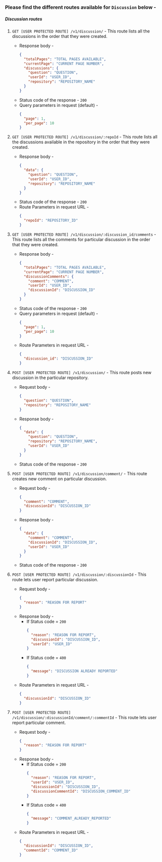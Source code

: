 ### Please find the different routes available for `Discussion` below -

##### **Discussion routes**

1.  `GET [USER PROTECTED ROUTE] /v1/discussion/` - This route lists all the discussions in the order that they were created.

    - Response body -
      ```json
      {
        "totalPages": "TOTAL PAGES AVAILABLE",
        "currentPage": "CURRENT PAGE NUMBER",
        "discussions": {
          "question": "QUESTION",
          "userId": "USER_ID",
          "repository": "REPOSITORY_NAME"
        }
      }
      ```
    - Status code of the response - `200`
    - Query parameters in request (default) -
      ```json
      {
        "page": 1,
        "per_page": 10
      }
      ```

2.  `GET [USER PROTECTED ROUTE] /v1/discussion/:repoId` - This route lists all the discussions available in the repository in the order that they were created.

    - Response body -
      ```json
      {
        "data": {
          "question": "QUESTION",
          "userId": "USER_ID",
          "repository": "REPOSITORY_NAME"
        }
      }
      ```
    - Status code of the response - `200`
    - Route Parameters in request URL -
      ```json
      {
        "repoId": "REPOSITORY_ID"
      }
      ```

3.  `GET [USER PROTECTED ROUTE] /v1/discussion/:discussion_id/comments` - This route lists all the comments for particular discussion in the order that they were created.

    - Response body -
      ```json
      {
        "totalPages": "TOTAL PAGES AVAILABLE",
        "currentPage": "CURRENT PAGE NUMBER",
        "discussionComments": {
          "comment": "COMMENT",
          "userId": "USER_ID",
          "discussionId": "DISCUSSION_ID"
        }
      }
      ```
    - Status code of the response - `200`
    - Query parameters in request (default) -
      ```json
      {
        "page": 1,
        "per_page": 10
      }
      ```
    - Route Parameters in request URL -
      ```json
      {
        "discussion_id": "DISCUSSION_ID"
      }
      ```

4.  `POST [USER PROTECTED ROUTE] /v1/discussion/` - This route posts new discussion in the particular repository.

    - Request body -
      ```json
      {
        "question": "QUESTION",
        "repository": "REPOSITORY_NAME"
      }
      ```
    - Response body -
      ```json
      {
        "data": {
          "question": "QUESTION",
          "repository": "REPOSITORY_NAME",
          "userId": "USER_ID"
        }
      }
      ```
    - Status code of the response - `200`

5.  `POST [USER PROTECTED ROUTE] /v1/discussion/comment/` - This route creates new comment on particular discussion.

    - Request body -
      ```json
      {
        "comment": "COMMENT",
        "discussionId": "DISCUSSION_ID"
      }
      ```
    - Response body -
      ```json
      {
        "data": {
          "comment": "COMMENT",
          "discussionId": "DISCUSSION_ID",
          "userId": "USER_ID"
        }
      }
      ```
    - Status code of the response - `200`

6.  `POST [USER PROTECTED ROUTE] /v1/discussion/:discussionId` - This route lets user report particular discussion.

    - Request body -
      ```json
      {
        "reason": "REASON FOR REPORT"
      }
      ```
    - Response body -
      - If Status code = `200`
        ```json
        {
          "reason": "REASON FOR REPORT",
          "discussionId": "DISCUSSION_ID",
          "userId": "USER_ID"
        }
        ```
      - If Status code = `400`
        ```json
        {
          "message": "DISCUSSION ALREADY REPORTED"
        }
        ```
    - Route Parameters in request URL -
      ```json
      {
        "discussionId": "DISCUSSION_ID"
      }
      ```
7.  `POST [USER PROTECTED ROUTE] /v1/discussion/:discussionId/comment/:commentId` - This route lets user report particular comment.

    - Request body -
      ```json
      {
        "reason": "REASON FOR REPORT"
      }
      ```
    - Response body -
      - If Status code = `200`
        ```json
        {
          "reason": "REASON FOR REPORT",
          "userId": "USER_ID",
          "discussionId": "DISCUSSION_ID",
          "discussionCommentId": "DISCUSSION_COMMENT_ID"
        }
        ```
      - If Status code = `400`
        ```json
        {
          "message": "COMMENT_ALREADY_REPORTED"
        }
        ```
    - Route Parameters in request URL -
      ```json
      {
        "discussionId": "DISCUSSION_ID",
        "commentId": "COMMENT_ID"
      }
      ```
